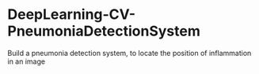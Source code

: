 # DeepLearning-CV-PneumoniaDetectionSystem
Build a pneumonia detection system, to locate the position of inflammation in an image
